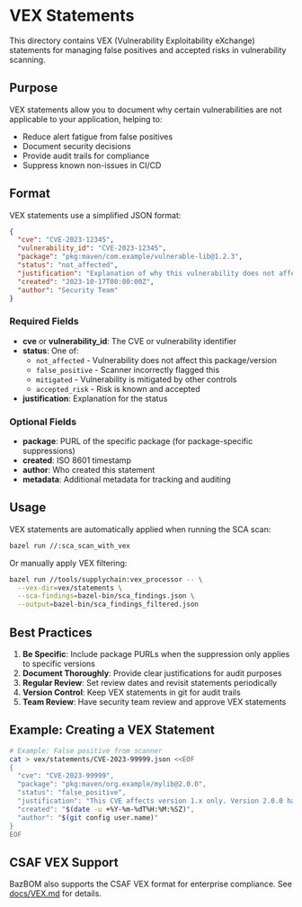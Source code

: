 # VEX Statements

This directory contains VEX (Vulnerability Exploitability eXchange) statements for managing false positives and accepted risks in vulnerability scanning.

## Purpose

VEX statements allow you to document why certain vulnerabilities are not applicable to your application, helping to:
- Reduce alert fatigue from false positives
- Document security decisions
- Provide audit trails for compliance
- Suppress known non-issues in CI/CD

## Format

VEX statements use a simplified JSON format:

```json
{
  "cve": "CVE-2023-12345",
  "vulnerability_id": "CVE-2023-12345",
  "package": "pkg:maven/com.example/vulnerable-lib@1.2.3",
  "status": "not_affected",
  "justification": "Explanation of why this vulnerability does not affect us",
  "created": "2023-10-17T00:00:00Z",
  "author": "Security Team"
}
```

### Required Fields

- **cve** or **vulnerability_id**: The CVE or vulnerability identifier
- **status**: One of:
  - `not_affected` - Vulnerability does not affect this package/version
  - `false_positive` - Scanner incorrectly flagged this
  - `mitigated` - Vulnerability is mitigated by other controls
  - `accepted_risk` - Risk is known and accepted
- **justification**: Explanation for the status

### Optional Fields

- **package**: PURL of the specific package (for package-specific suppressions)
- **created**: ISO 8601 timestamp
- **author**: Who created this statement
- **metadata**: Additional metadata for tracking and auditing

## Usage

VEX statements are automatically applied when running the SCA scan:

```bash
bazel run //:sca_scan_with_vex
```

Or manually apply VEX filtering:

```bash
bazel run //tools/supplychain:vex_processor -- \
  --vex-dir=vex/statements \
  --sca-findings=bazel-bin/sca_findings.json \
  --output=bazel-bin/sca_findings_filtered.json
```

## Best Practices

1. **Be Specific**: Include package PURLs when the suppression only applies to specific versions
2. **Document Thoroughly**: Provide clear justifications for audit purposes
3. **Regular Review**: Set review dates and revisit statements periodically
4. **Version Control**: Keep VEX statements in git for audit trails
5. **Team Review**: Have security team review and approve VEX statements

## Example: Creating a VEX Statement

```bash
# Example: False positive from scanner
cat > vex/statements/CVE-2023-99999.json <<EOF
{
  "cve": "CVE-2023-99999",
  "package": "pkg:maven/org.example/mylib@2.0.0",
  "status": "false_positive",
  "justification": "This CVE affects version 1.x only. Version 2.0.0 has a different codebase.",
  "created": "$(date -u +%Y-%m-%dT%H:%M:%SZ)",
  "author": "$(git config user.name)"
}
EOF
```

## CSAF VEX Support

BazBOM also supports the CSAF VEX format for enterprise compliance. See [docs/VEX.md](../VEX.md) for details.

